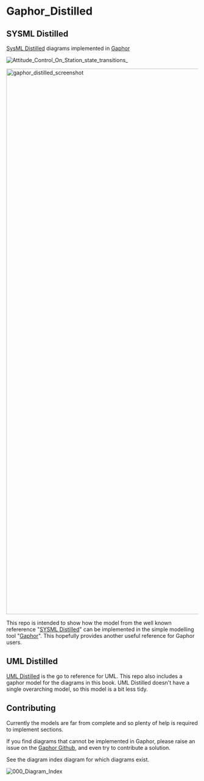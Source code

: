# Gaphor_Distilled

## SYSML Distilled
[SysML Distilled](https://www.google.com.au/books/edition/SysML_Distilled/3bMJAgAAQBAJ?hl=en&gbpv=1&pg=PR7&printsec=frontcover) diagrams implemented in [Gaphor](https://github.com/gaphor/gaphor)

![Attitude_Control_On_Station_state_transitions_](https://github.com/user-attachments/assets/61debd7e-6704-4b58-bbbf-70a02f97aaf8)

<img width="1433" alt="gaphor_distilled_screenshot" src="https://github.com/user-attachments/assets/5c0ba022-b710-49e1-83e7-3967fb36d9d6">

This repo is intended to show how the model from the well known refererence "[SYSML Distilled](https://delligattiassociates.com/publications/?_gl=1*1tu6ekh*_ga*MTMwMTU4NjMyNC4xNzMyNTYyOTUw*_up*MQ..)" can be implemented in the simple modelling tool "[Gaphor](gaphor.org)". This hopefully provides another useful reference for Gaphor users.

## UML Distilled
[UML Distilled](https://martinfowler.com/books/uml.html) is the go to reference for UML. This repo also includes a gaphor 
model for the diagrams in this book. UML Distilled doesn't have a single overarching model, so this model is a bit less 
tidy.  


## Contributing
Currently the models are far from complete and so plenty of help is required to implement sections.

If you find diagrams that cannot be implemented in Gaphor, please raise an issue on the [Gaphor Github](https://github.com/gaphor/gaphor), and even try to contribute a solution.

See the diagram index diagram for which diagrams exist.

![000_Diagram_Index](https://github.com/user-attachments/assets/5d1d8977-3d6f-4e0e-bce2-dea078c78212)

